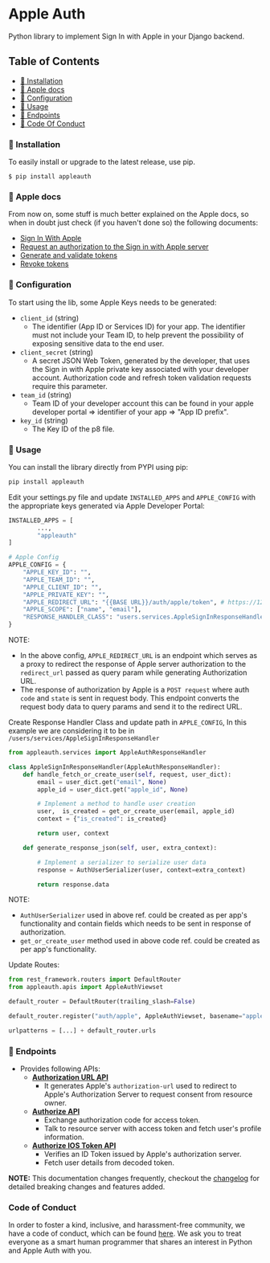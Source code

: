 # Apple Auth

Python library to implement Sign In with Apple in your Django backend.

## Table of Contents

- [💾 Installation](#-installation)
- [🍎 Apple docs](#-apple-docs)
- [📝 Configuration](#-configuration)
- [🚀 Usage](#-usage)
- [🤖 Endpoints](#-endpoints)
- [📜 Code Of Conduct](#code-of-conduct)

### 💾 Installation

To easily install or upgrade to the latest release, use pip.

```
$ pip install appleauth
```

### 🍎 Apple docs

From now on, some stuff is much better explained on the Apple docs, so when in doubt just check (if you haven't done so) the following documents:

- [Sign In With Apple](https://developer.apple.com/sign-in-with-apple/get-started/)
- [Request an authorization to the Sign in with Apple server](https://developer.apple.com/documentation/sign_in_with_apple/request_an_authorization_to_the_sign_in_with_apple_server)
- [Generate and validate tokens](https://developer.apple.com/documentation/sign_in_with_apple/generate_and_validate_tokens)
- [Revoke tokens](https://developer.apple.com/documentation/sign_in_with_apple/revoke_tokens)

### 📝 Configuration

To start using the lib, some Apple Keys needs to be generated:

- `client_id` (string)
    - The identifier (App ID or Services ID) for your app. The identifier must not include your Team ID, to help prevent the possibility of exposing sensitive data to the end user.
- `client_secret` (string)
    - A secret JSON Web Token, generated by the developer, that uses the Sign in with Apple private key associated with your developer account. Authorization code and refresh token validation requests require this parameter.
- `team_id` (string)
    - Team ID of your developer account this can be found in your apple developer portal => identifier of your app => "App ID prefix".
- `key_id` (string)
    - The Key ID of the p8 file.

### 🚀 Usage

You can install the library directly from PYPI using pip:

```bash
pip install appleauth
```

Edit your settings.py file and update `INSTALLED_APPS` and `APPLE_CONFIG` with the appropriate keys generated via Apple Developer Portal:

```python
INSTALLED_APPS = [
        ...,
        "appleauth"
]

# Apple Config
APPLE_CONFIG = {
    "APPLE_KEY_ID": "",
    "APPLE_TEAM_ID": "",
    "APPLE_CLIENT_ID": "",
    "APPLE_PRIVATE_KEY": "",
    "APPLE_REDIRECT_URL": "{{BASE URL}}/auth/apple/token", # https://127.0.0.1:8000/auth/apple/token
    "APPLE_SCOPE": ["name", "email"],
    "RESPONSE_HANDLER_CLASS": "users.services.AppleSignInResponseHandler",
}
```

NOTE:

- In the above config, `APPLE_REDIRECT_URL` is an endpoint which serves as a proxy to redirect the response of Apple server authorization to the `redirect_url` passed as query param while generating Authorization URL.
- The response of authorization by Apple is a `POST request` where auth `code` and `state` is sent in request body. This endpoint converts the request body data to query params and send it to the redirect URL.

Create Response Handler Class and update path in `APPLE_CONFIG`, In this example we are considering it to be in `/users/services/AppleSignInResponseHandler`

```python
from appleauth.services import AppleAuthResponseHandler

class AppleSignInResponseHandler(AppleAuthResponseHandler):
    def handle_fetch_or_create_user(self, request, user_dict):
        email = user_dict.get("email", None)
        apple_id = user_dict.get("apple_id", None)

        # Implement a method to handle user creation
        user,  is_created = get_or_create_user(email, apple_id)
        context = {"is_created": is_created}

        return user, context

    def generate_response_json(self, user, extra_context):

        # Implement a serializer to serialize user data
        response = AuthUserSerializer(user, context=extra_context)

        return response.data
```

NOTE:

- `AuthUserSerializer` used in above ref. could be created as per app's functionality and contain fields which needs to be sent in response of authorization.
- `get_or_create_user` method used in above code ref. could be created as per app's functionality.

Update Routes:

```python
from rest_framework.routers import DefaultRouter
from appleauth.apis import AppleAuthViewset

default_router = DefaultRouter(trailing_slash=False)

default_router.register("auth/apple", AppleAuthViewset, basename="apple-auth")

urlpatterns = [...] + default_router.urls
```

### 🤖 Endpoints

- Provides following APIs:
    - [**Authorization URL API**](https://github.com/PrimedigitalGlobal/appleauth/blob/main/docs/endpoints.md#get-authorization-url)
        - It generates Apple's `authorization-url` used to redirect to Apple's Authorization Server to request consent from resource owner.
    - [**Authorize API**](https://github.com/PrimedigitalGlobal/appleauth/blob/main/docs/endpoints.md#authorize-user)
        - Exchange authorization code for access token.
        - Talk to resource server with access token and fetch user's profile information.
    - [**Authorize IOS Token API**](https://github.com/PrimedigitalGlobal/appleauth/blob/main/docs/endpoints.md#authorize-ios-token)
        - Verifies an ID Token issued by Apple's authorization server.
        - Fetch user details from decoded token.

**NOTE:** This documentation changes frequently, checkout the [changelog](https://github.com/PrimedigitalGlobal/appleauth/blob/main/docs/changelog.md) for detailed breaking changes and features added.

### Code of Conduct

In order to foster a kind, inclusive, and harassment-free community, we have a code of conduct, which can be found [here](CODE_OF_CONDUCT.md). We ask you to treat everyone as a smart human programmer that shares an interest in Python and Apple Auth with you.
